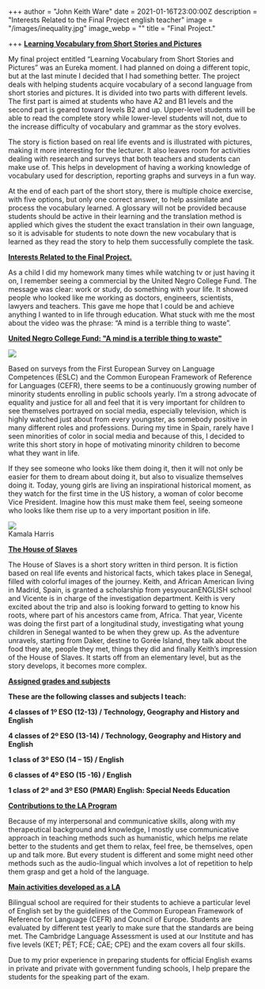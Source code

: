 +++
author = "John Keith Ware"
date = 2021-01-16T23:00:00Z
description = "Interests Related to the Final Project english teacher"
image = "/images/inequality.jpg"
image_webp = ""
title = "Final Project."

+++
[**Learning Vocabulary from Short Stories and Pictures**]()

My final project entitled “Learning Vocabulary from Short Stories and Pictures” was an Eureka moment. I had planned on doing a different topic, but at the last minute I decided that I had something better. The project deals with helping students acquire vocabulary of a second language from short stories and pictures. It is divided into two parts with different levels. The first part is aimed at students who have A2 and B1 levels and the second part is geared toward levels B2 and up. Upper-level students will be able to read the complete story while lower-level students will not, due to the increase difficulty of vocabulary and grammar as the story evolves. 

The story is fiction based on real life events and is illustrated with pictures, making it more interesting for the lecturer. It also leaves room for activities dealing with research and surveys that both teachers and students can make use of. This helps in development of having a working knowledge of vocabulary used for description, reporting graphs and surveys in a fun way. 

At the end of each part of the short story, there is multiple choice exercise, with five options, but only one correct answer, to help assimilate and process the vocabulary learned. A glossary will not be provided because students should be active in their learning and the translation method is applied which gives the student the exact translation in their own language, so it is advisable for students to note down the new vocabulary that is learned as they read the story to help them successfully complete the task.

[**Interests Related to the Final Project.**]()

As a child I did my homework many times while watching tv or just having it on, I remember seeing a commercial by the United Negro College Fund. The message was clear: work or study, do something with your life. It showed people who looked like me working as doctors, engineers, scientists, lawyers and teachers. This gave me hope that I could be and achieve anything I wanted to in life through education. What stuck with me the most about the video was the phrase: “A mind is a terrible thing to waste”.

[**United Negro College Fund: "A mind is a terrible thing to waste"**]()

[![](/images/video.jpg)](https://www.youtube.com/watch?v=9UcnABDsGbo "A mind is a terrible thing to waste")

Based on surveys from the First European Survey on Language Competences (ESLC) and the Common European Framework of Reference for Languages (CEFR), there seems to be a continuously growing number of minority students enrolling in public schools yearly. I’m a strong advocate of equality and justice for all and feel that it is very important for children to see themselves portrayed on social media, especially television, which is highly watched just about from every youngster, as somebody positive in many different roles and professions. During my time in Spain, rarely have I seen minorities of color in social media and because of this, I decided to write this short story in hope of motivating minority children to become what they want in life.

If they see someone who looks like them doing it, then it will not only be easier for them to dream about doing it, but also to visualize themselves doing it. Today, young girls are living an inspirational historical moment, as they watch for the first time in the US history, a woman of color become Vice President. Imagine how this must make them feel, seeing someone who looks like them rise up to a very important position in life.

![](/images/kamala.jpg)  
Kamala Harris

[**The House of Slaves**](https://form.jotform.com/210162460449349)

The House of Slaves is a short story written in third person. It is fiction based on real life events and historical facts, which takes place in Senegal, filled with colorful images of the journey. Keith, and African American living in Madrid, Spain, is granted a scholarship from yesyoucanENGLISH school and Vicente is in charge of the investigation department. Keith is very excited about the trip and also is looking forward to getting to know his roots, where part of his ancestors came from, Africa. That year, Vicente was doing the first part of a longitudinal study, investigating what young children in Senegal wanted to be when they grew up. As the adventure unravels, starting from Daker, destine to Gorée Island, they talk about the food they ate, people they met, things they did and finally Keith’s impression of the House of Slaves. It starts off from an elementary level, but as the story develops, it becomes more complex.

[**Assigned grades and subjects**]()

**These are the following classes and subjects I teach:**

**4 classes of 1º ESO (12-13) / Technology, Geography and History and English**

**4 classes of 2º ESO (13-14) / Technology, Geography and History and English**

**1 class of 3º ESO (14 – 15) / English**

**6 classes of 4º ESO (15 -16) / English**

**1 class of 2º and 3º ESO (PMAR) English: Special Needs Education**

[**Contributions to the LA Program**]()

Because of my interpersonal and communicative skills, along with my therapeutical background and knowledge, I mostly use communicative approach in teaching methods such as humanistic, which helps me relate better to the students and get them to relax, feel free, be themselves, open up and talk more. But every student is different and some might need other methods such as the audio-lingual which involves a lot of repetition to help them grasp and get a hold of the language.

[**Main activities developed as a LA**]()

Bilingual school are required for their students to achieve a particular level of English set by the guidelines of the Common European Framework of Reference for Language (CEFR) and Council of Europe. Students are evaluated by different test yearly to make sure that the standards are being met. The Cambridge Language Assessment is used at our Institute and has five levels (KET; PET; FCE; CAE; CPE) and the exam covers all four skills.

Due to my prior experience in preparing students for official English exams in private and private with government funding schools, I help prepare the students for the speaking part of the exam.